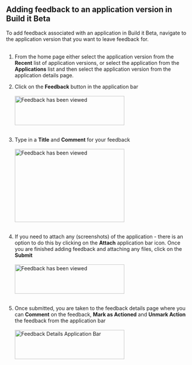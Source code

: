 <h2>Adding feedback to an application version in Build it Beta</h2>
To add feedback associated with an application in Build it Beta, navigate to the application version that you want to leave feedback for.<br><br>

1. From the home page either select the application version from the **Recent** list of application versions, or select the application from the **Applications** list and then select the application version from the application details page.

1. Click on the **Feedback** button in the application bar<br><br>
 <img src="..\Images\FeedbackAppbar.png" alt="Feedback has been viewed" height="80" width="300"><br><br>
1. Type in a **Title** and **Comment** for your feedback<br><br>
 <img src="..\Images\FeedbackPage.png" alt="Feedback has been viewed" height="200" width="300"> <br><br>
1. If you need to attach any (screenshots) of the application - there is an option to do this by clicking on the **Attach** application bar icon. Once you are finished adding feedback and attaching any files, click on the **Submit**<br><br>
 <img src="..\Images\SubmitFeedback.png" alt="Feedback has been viewed" height="80" width="300"> <br><br>
1. Once submitted, you are taken to the feedback details page where you can **Comment** on the feedback, **Mark as Actioned** and **Unmark Action** the feedback from the application bar<br><br>
<img src="..\Images\FeedbackCompletedUnactionedAppbar.png" alt="Feedback Details Application Bar" height="80" width="300"> <br><br>




  
 

 

